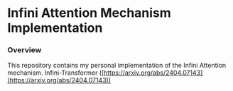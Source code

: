 # Infini Attention Mechanism Implementation

### Overview
This repository contains my personal implementation of the Infini Attention mechanism. 
Infini-Transformer ([https://arxiv.org/abs/2404.07143](https://arxiv.org/abs/2404.07143)) 
